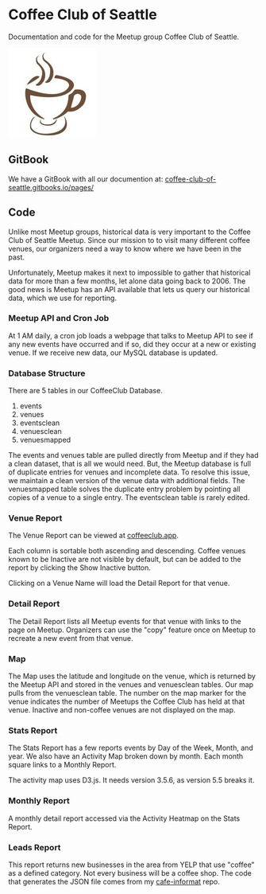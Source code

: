 # Coffee Club of Seattle

Documentation and code for the Meetup group Coffee Club of Seattle.

![Coffee Club of Seattle](coffee-club-logo.jpeg "Coffee Club of Seattle")

## GitBook

We have a GitBook with all our documention at:
[coffee-club-of-seattle.gitbooks.io/pages/](https://coffee-club-of-seattle.gitbooks.io/pages/)

## Code

Unlike most Meetup groups, historical data is very important to the Coffee Club of Seattle Meetup. Since our mission to to visit many different coffee venues, our organizers need a way to know where we have been in the past.

Unfortunately, Meetup makes it next to impossible to gather that historical data for more than a few months, let alone data going back to 2006. The good news is Meetup has an API available that lets us query our historical data, which we use for reporting.

### Meetup API and Cron Job

At 1 AM daily, a cron job loads a webpage that talks to Meetup API to see if any new events have occurred and if so, did they occur at a new or existing venue. If we receive new data, our MySQL database is updated.

### Database Structure

There are 5 tables in our CoffeeClub Database.

1.  events
2.  venues
3.  eventsclean
4.  venuesclean
5.  venuesmapped

The events and venues table are pulled directly from Meetup and if they had a clean dataset, that is all we would need. But, the Meetup database is full of duplicate entries for venues and incomplete data. To resolve this issue, we maintain a clean version of the venue data with additional fields. The venuesmapped table solves the duplicate entry problem by pointing all copies of a venue to a single entry. The eventsclean table is rarely edited.

### Venue Report

The Venue Report can be viewed at
[coffeeclub.app](https://coffeeclub.app/).

Each column is sortable both ascending and descending. Coffee venues known to be Inactive are not visible by default, but can be added to the report by clicking the Show Inactive button.

Clicking on a Venue Name will load the Detail Report for that venue.

### Detail Report

The Detail Report lists all Meetup events for that venue with links to the page on Meetup. Organizers can use the "copy" feature once on Meetup to recreate a new event from that venue.

### Map

The Map uses the latitude and longitude on the venue, which is returned by the Meetup API and stored in the venues and venuesclean tables. Our map pulls from the venuesclean table. The number on the map marker for the venue indicates the number of Meetups the Coffee Club has held at that venue. Inactive and non-coffee venues are not displayed on the map.

### Stats Report

The Stats Report has a few reports events by Day of the Week, Month, and year. We also have an Activity Map
broken down by month. Each month square links to a Monthly Report.

The activity map uses D3.js. It needs version 3.5.6, as version 5.5 breaks it.

### Monthly Report

A monthly detail report accessed via the Activity Heatmap on the Stats Report.

### Leads Report

This report returns new businesses in the area from YELP that use "coffee" as a defined category. Not every business will be a coffee shop. The code that generates the JSON file comes from my [cafe-informat](https://github.com/digitalcolony/cafe-informant) repo.
